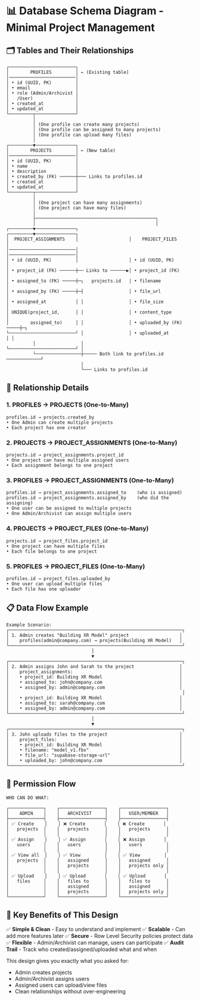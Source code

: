 # 📊 Database Schema Diagram - Minimal Project Management

## 🗂️ Tables and Their Relationships

```
┌─────────────────────────┐
│        PROFILES         │ ← (Existing table)
│─────────────────────────│
│ • id (UUID, PK)         │
│ • email                 │
│ • role (Admin/Archivist │
│   /User)                │
│ • created_at            │
│ • updated_at            │
└─────────┬───────────────┘
          │
          │ (One profile can create many projects)
          │ (One profile can be assigned to many projects)
          │ (One profile can upload many files)
          │
┌─────────▼───────────────┐
│        PROJECTS         │ ← (New table)
│─────────────────────────│
│ • id (UUID, PK)         │
│ • name                  │
│ • description           │
│ • created_by (FK) ──────┼─── Links to profiles.id
│ • created_at            │
│ • updated_at            │
└─────────┬───────────────┘
          │
          │ (One project can have many assignments)
          │ (One project can have many files)
          │
          ├─────────────────────────────────────────────┐
          │                                             │
┌─────────▼───────────────┐                   ┌─────────▼───────────────┐
│  PROJECT_ASSIGNMENTS    │                   │    PROJECT_FILES        │
│─────────────────────────│                   │─────────────────────────│
│ • id (UUID, PK)         │                   │ • id (UUID, PK)         │
│ • project_id (FK) ──────┼── Links to ──────▶│ • project_id (FK)       │
│ • assigned_to (FK) ─────┼─┐   projects.id   │ • filename              │
│ • assigned_by (FK) ─────┼─┤                 │ • file_url              │
│ • assigned_at           │ │                 │ • file_size             │
│ UNIQUE(project_id,      │ │                 │ • content_type          │
│        assigned_to)     │ │                 │ • uploaded_by (FK) ─────┼─┐
└─────────────────────────┘ │                 │ • uploaded_at           │ │
          │                 │                 └─────────────────────────┘ │
          └─────────────────┼───── Both link to profiles.id ─────────────┘
                            │
                            └─── Links to profiles.id
```

## 🔗 Relationship Details

### **1. PROFILES → PROJECTS (One-to-Many)**
```
profiles.id → projects.created_by
• One Admin can create multiple projects
• Each project has one creator
```

### **2. PROJECTS → PROJECT_ASSIGNMENTS (One-to-Many)**
```
projects.id → project_assignments.project_id
• One project can have multiple assigned users
• Each assignment belongs to one project
```

### **3. PROFILES → PROJECT_ASSIGNMENTS (One-to-Many)**
```
profiles.id → project_assignments.assigned_to    (who is assigned)
profiles.id → project_assignments.assigned_by    (who did the assigning)
• One user can be assigned to multiple projects
• One Admin/Archivist can assign multiple users
```

### **4. PROJECTS → PROJECT_FILES (One-to-Many)**
```
projects.id → project_files.project_id
• One project can have multiple files
• Each file belongs to one project
```

### **5. PROFILES → PROJECT_FILES (One-to-Many)**
```
profiles.id → project_files.uploaded_by
• One user can upload multiple files
• Each file has one uploader
```

## 📋 Data Flow Example

```
Example Scenario:
┌─────────────────────────────────────────────────────────────────┐
│ 1. Admin creates "Building XR Model" project                   │
│    profiles(admin@company.com) → projects(Building XR Model)   │
└─────────────────────────────────────────────────────────────────┘
                                │
                                ▼
┌─────────────────────────────────────────────────────────────────┐
│ 2. Admin assigns John and Sarah to the project                 │
│    project_assignments:                                        │
│    • project_id: Building XR Model                             │
│    • assigned_to: john@company.com                             │
│    • assigned_by: admin@company.com                            │
│                                                                 │
│    • project_id: Building XR Model                             │
│    • assigned_to: sarah@company.com                            │
│    • assigned_by: admin@company.com                            │
└─────────────────────────────────────────────────────────────────┘
                                │
                                ▼
┌─────────────────────────────────────────────────────────────────┐
│ 3. John uploads files to the project                           │
│    project_files:                                              │
│    • project_id: Building XR Model                             │
│    • filename: "model_v1.fbx"                                  │
│    • file_url: "supabase-storage-url"                          │
│    • uploaded_by: john@company.com                             │
└─────────────────────────────────────────────────────────────────┘
```

## 🔐 Permission Flow

```
WHO CAN DO WHAT:

┌─────────────┐    ┌─────────────────┐    ┌─────────────────┐
│    ADMIN    │    │   ARCHIVIST     │    │   USER/MEMBER   │
├─────────────┤    ├─────────────────┤    ├─────────────────┤
│ ✅ Create    │    │ ❌ Create       │    │ ❌ Create       │
│   projects  │    │   projects      │    │   projects      │
│             │    │                 │    │                 │
│ ✅ Assign    │    │ ✅ Assign       │    │ ❌ Assign       │
│   users     │    │   users         │    │   users         │
│             │    │                 │    │                 │
│ ✅ View all  │    │ ✅ View         │    │ ✅ View         │
│   projects  │    │   assigned      │    │   assigned      │
│             │    │   projects      │    │   projects only │
│             │    │                 │    │                 │
│ ✅ Upload    │    │ ✅ Upload       │    │ ✅ Upload       │
│   files     │    │   files to      │    │   files to      │
│             │    │   assigned      │    │   assigned      │
│             │    │   projects      │    │   projects only │
└─────────────┘    └─────────────────┘    └─────────────────┘
```

## 🎯 Key Benefits of This Design

✅ **Simple & Clean** - Easy to understand and implement
✅ **Scalable** - Can add more features later
✅ **Secure** - Row Level Security policies protect data
✅ **Flexible** - Admin/Archivist can manage, users can participate
✅ **Audit Trail** - Track who created/assigned/uploaded what and when

This design gives you exactly what you asked for:
- Admin creates projects
- Admin/Archivist assigns users
- Assigned users can upload/view files
- Clean relationships without over-engineering
